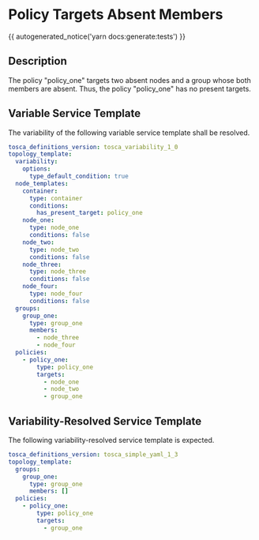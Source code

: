 # Policy Targets Absent Members

{{ autogenerated_notice('yarn docs:generate:tests') }}

## Description

The policy "policy_one" targets two absent nodes and a group whose both members are absent. Thus, the policy "policy_one" has no present targets.

## Variable Service Template

The variability of the following variable service template shall be resolved.

```yaml linenums="1"
tosca_definitions_version: tosca_variability_1_0
topology_template:
  variability:
    options:
      type_default_condition: true
  node_templates:
    container:
      type: container
      conditions:
        has_present_target: policy_one
    node_one:
      type: node_one
      conditions: false
    node_two:
      type: node_two
      conditions: false
    node_three:
      type: node_three
      conditions: false
    node_four:
      type: node_four
      conditions: false
  groups:
    group_one:
      type: group_one
      members:
        - node_three
        - node_four
  policies:
    - policy_one:
        type: policy_one
        targets:
          - node_one
          - node_two
          - group_one
```



## Variability-Resolved Service Template

The following variability-resolved service template is expected.

```yaml linenums="1"
tosca_definitions_version: tosca_simple_yaml_1_3
topology_template:
  groups:
    group_one:
      type: group_one
      members: []
  policies:
    - policy_one:
        type: policy_one
        targets:
          - group_one
```


